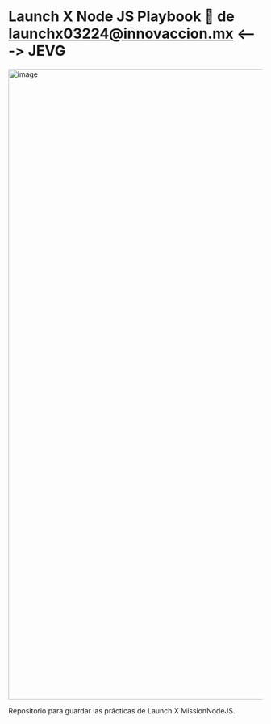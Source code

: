 # Launch X Node JS Playbook 🚀 de launchx03224@innovaccion.mx   <--->   JEVG

<img width="1247" alt="image" src="https://user-images.githubusercontent.com/17634377/159151704-8949639b-ae5f-405a-a8b8-8d97f3f150cd.png">

Repositorio para guardar las prácticas de Launch X  MissionNodeJS.
